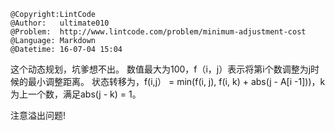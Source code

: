 ```
@Copyright:LintCode
@Author:   ultimate010
@Problem:  http://www.lintcode.com/problem/minimum-adjustment-cost
@Language: Markdown
@Datetime: 16-07-04 15:04
```

这个动态规划，坑爹想不出。
数值最大为100，f（i，j）表示将第i个数调整为j时候的最小调整距离。
状态转移为，f(i,j） = min(f(i, j), f(i, k) + abs(j - A[i -1]))，k为上一个数，满足abs(j - k)  = 1。

注意溢出问题!